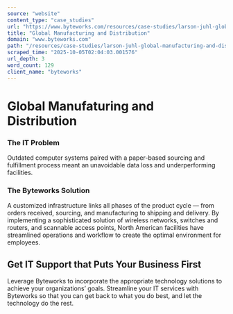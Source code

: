 ```yaml
---
source: "website"
content_type: "case_studies"
url: "https://www.byteworks.com/resources/case-studies/larson-juhl-global-manufacturing-and-distribution/"
title: "Global Manufacturing and Distribution"
domain: "www.byteworks.com"
path: "/resources/case-studies/larson-juhl-global-manufacturing-and-distribution/"
scraped_time: "2025-10-05T02:04:03.001576"
url_depth: 3
word_count: 129
client_name: "byteworks"
---
```


# Global Manufaturing and Distribution

### **The IT Problem**

Outdated computer systems paired with a paper-based sourcing and fulfillment process meant an unavoidable data loss and underperforming facilities.

### **The Byteworks Solution**

A customized infrastructure links all phases of the product cycle — from orders received, sourcing, and manufacturing to shipping and delivery. By implementing a sophisticated solution of wireless networks, switches and routers, and scannable access points, North American facilities have streamlined operations and workflow to create the optimal environment for employees.

## **Get IT Support that Puts Your Business First**

Leverage Byteworks to incorporate the appropriate technology solutions to achieve your organizations’ goals. Streamline your IT services with Byteworks so that you can get back to what you do best, and let the technology do the rest.